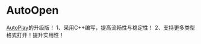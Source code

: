 # AutoOpen
[AutoPlay](https://github.com/WZL0813/WZL-AutoPlay)的升级版！
1、采用C++编写，提高流畅性与稳定性！
2、支持更多类型格式打开！提升实用性！
